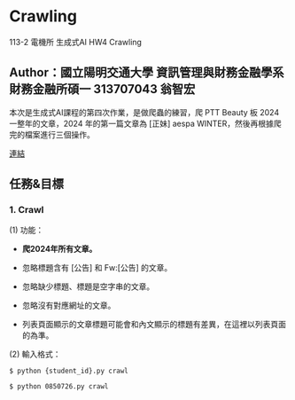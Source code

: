 # Crawling
113-2 電機所 生成式AI HW4 Crawling

## Author：國立陽明交通大學 資訊管理與財務金融學系財務金融所碩一 313707043 翁智宏

本次是生成式AI課程的第四次作業，是做爬蟲的練習，爬 PTT Beauty 板 2024 一整年的文章，2024 年的第一篇文章為 [正妹] aespa WINTER，然後再根據爬完的檔案進行三個操作。

[連結](https://www.ptt.cc/bbs/Beauty/M.1704040318.A.E87.html) 

## 任務&目標

### 1. Crawl
   
(1) 功能：

- **爬2024年所有文章。**

- 忽略標題含有 [公告] 和 Fw:[公告] 的文章。

- 忽略缺少標題、標題是空字串的文章。

- 忽略沒有對應網址的文章。

- 列表頁面顯示的文章標題可能會和內文顯示的標題有差異，在這裡以列表頁面的為準。

(2) 輸入格式：

```
$ python {student_id}.py crawl
```

```
$ python 0850726.py crawl
```



